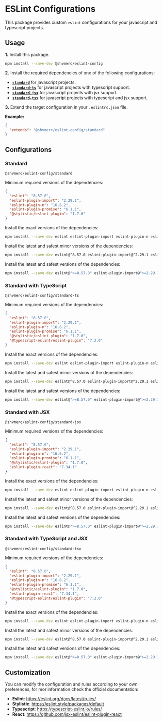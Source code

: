 # ESLint Configurations

This package provides custom `eslint` configurations for your javascript and typescript projects.

## Usage

**1.** Install this package.

```bash
npm install --save-dev @shvmerc/eslint-config
```

**2.** Install the required dependencies of one of the following configurations:

- [**`standard`**](#standard) for javascript projects.
- [**`standard-ts`**](#standard-with-typescript) for javascript projects with typescript support.
- [**`standard-jsx`**](#standard-with-jsx) for javascript projects with jsx support.
- [**`standard-tsx`**](#standard-with-typescript-and-jsx) for javascript projects with typescript and jsx support.

**3.** Extend the target configuration in your `.eslintrc.json` file.

**Example:**

```json
{
  "extends": "@shvmerc/eslint-config/standard"
}
```

## Configurations

### Standard

`@shvmerc/eslint-config/standard`

Minimum required versions of the dependencies:

```json
{
  "eslint": "8.57.0",
  "eslint-plugin-import": "2.29.1",
  "eslint-plugin-n": "16.6.2",
  "eslint-plugin-promise": "6.1.1",
  "@stylistic/eslint-plugin": "1.7.0"
}
```

Install the exact versions of the dependencies:

```bash
npm install --save-dev eslint eslint-plugin-import eslint-plugin-n eslint-plugin-promise @stylistic/eslint-plugin
```

Install the latest and safest minor versions of the dependencies:

```bash
npm install --save-dev eslint@^8.57.0 eslint-plugin-import@^2.29.1 eslint-plugin-n@^16.6.2 eslint-plugin-promise@^6.1.1 @stylistic/eslint-plugin@^1.7.0
```

Install the latest and safest versions of the dependencies:

```bash
npm install --save-dev eslint@">=8.57.0" eslint-plugin-import@">=2.29.1" eslint-plugin-n@">=16.6.2" eslint-plugin-promise@">=6.1.1" @stylistic/eslint-plugin@">=1.7.0"
```

### Standard with TypeScript

`@shvmerc/eslint-config/standard-ts`

Minimum required versions of the dependencies:

```json
{
  "eslint": "8.57.0",
  "eslint-plugin-import": "2.29.1",
  "eslint-plugin-n": "16.6.2",
  "eslint-plugin-promise": "6.1.1",
  "@stylistic/eslint-plugin": "1.7.0",
  "@typescript-eslint/eslint-plugin": "7.2.0"
}
```

Install the exact versions of the dependencies:

```bash
npm install --save-dev eslint eslint-plugin-import eslint-plugin-n eslint-plugin-promise @stylistic/eslint-plugin @typescript-eslint/eslint-plugin
```

Install the latest and safest minor versions of the dependencies:

```bash
npm install --save-dev eslint@^8.57.0 eslint-plugin-import@^2.29.1 eslint-plugin-n@^16.6.2 eslint-plugin-promise@^6.1.1 @stylistic/eslint-plugin@^1.7.0 @typescript-eslint/eslint-plugin@^7.2.0
```

Install the latest and safest versions of the dependencies:

```bash
npm install --save-dev eslint@">=8.57.0" eslint-plugin-import@">=2.29.1" eslint-plugin-n@">=16.6.2" eslint-plugin-promise@">=6.1.1" @stylistic/eslint-plugin@">=1.7.0" @typescript-eslint/eslint-plugin@">=7.2.0"
```

### Standard with JSX

`@shvmerc/eslint-config/standard-jsx`

Minimum required versions of the dependencies:

```json
{
  "eslint": "8.57.0",
  "eslint-plugin-import": "2.29.1",
  "eslint-plugin-n": "16.6.2",
  "eslint-plugin-promise": "6.1.1",
  "@stylistic/eslint-plugin": "1.7.0",
  "eslint-plugin-react": "7.34.1"
}
```

Install the exact versions of the dependencies:

```bash
npm install --save-dev eslint eslint-plugin-import eslint-plugin-n eslint-plugin-promise @stylistic/eslint-plugin eslint-plugin-react
```

Install the latest and safest minor versions of the dependencies:

```bash
npm install --save-dev eslint@^8.57.0 eslint-plugin-import@^2.29.1 eslint-plugin-n@^16.6.2 eslint-plugin-promise@^6.1.1 @stylistic/eslint-plugin@^1.7.0 eslint-plugin-react@^7.34.1
```

Install the latest and safest versions of the dependencies:

```bash
npm install --save-dev eslint@">=8.57.0" eslint-plugin-import@">=2.29.1" eslint-plugin-n@">=16.6.2" eslint-plugin-promise@">=6.1.1" @stylistic/eslint-plugin@">=1.7.0" eslint-plugin-react@">=7.34.1"
```

### Standard with TypeScript and JSX

`@shvmerc/eslint-config/standard-tsx`

Minimum required versions of the dependencies:

```json
{
  "eslint": "8.57.0",
  "eslint-plugin-import": "2.29.1",
  "eslint-plugin-n": "16.6.2",
  "eslint-plugin-promise": "6.1.1",
  "@stylistic/eslint-plugin": "1.7.0",
  "eslint-plugin-react": "7.34.1",
  "@typescript-eslint/eslint-plugin": "7.2.0"
}
```

Install the exact versions of the dependencies:

```bash
npm install --save-dev eslint eslint-plugin-import eslint-plugin-n eslint-plugin-promise @stylistic/eslint-plugin eslint-plugin-react @typescript-eslint/eslint-plugin
```

Install the latest and safest minor versions of the dependencies:

```bash
npm install --save-dev eslint@^8.57.0 eslint-plugin-import@^2.29.1 eslint-plugin-n@^16.6.2 eslint-plugin-promise@^6.1.1 @stylistic/eslint-plugin@^1.7.0 eslint-plugin-react@^7.34.1 @typescript-eslint/eslint-plugin@^7.2.0
```

Install the latest and safest versions of the dependencies:

```bash
npm install --save-dev eslint@">=8.57.0" eslint-plugin-import@">=2.29.1" eslint-plugin-n@">=16.6.2" eslint-plugin-promise@">=6.1.1" @stylistic/eslint-plugin@">=1.7.0" eslint-plugin-react@">=7.34.1" @typescript-eslint/eslint-plugin@">=7.2.0"
```

## Customization

You can modify the configuration and rules according to your own preferences, for mor information check the official documentation:

- **Eslint**: https://eslint.org/docs/latest/rules/
- **Stylistic**: https://eslint.style/packages/default
- **Typescript**: https://typescript-eslint.io/rules/
- **React**: https://github.com/jsx-eslint/eslint-plugin-react
